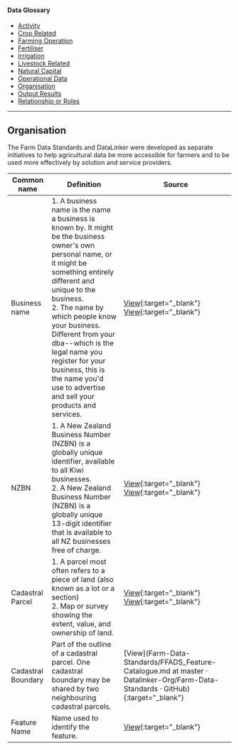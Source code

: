 <h4>Data Glossary</h4>
<ul class="sub-menu">
  <li class="menu-item"><a href="/activity">Activity</a></li>
  <li class="menu-item"><a href="/crop-related">Crop Related</a></li>
  <li class="menu-item"><a href="/farming-operation">Farming Operation</a></li>
  <li class="menu-item"><a href="/fertiliser">Fertiliser</a></li>
  <li class="menu-item"><a href="/irrigation">Irrigation</a></li>
  <li class="menu-item"><a href="/livestock-related">Livestock Related</a></li>
  <li class="menu-item"><a href="/natural-capital">Natural Capital</a></li>
  <li class="menu-item"><a href="/operational-data">Operational Data</a></li>
  <li class="menu-item"><a class="active" href="/organisation">Organisation</a></li>
  <li class="menu-item"><a href="/output-results">Output Results</a></li>
  <li class="menu-item"><a href="/relationship-or-roles">Relationship or Roles</a></li>      
</ul>
<hr>

<h2 id="datalinker">Organisation</h2>
<p>The Farm Data Standards and DataLinker were developed as separate initiatives to help agricultural data be more accessible for 
farmers and to be used more effectively by solution and service providers.</p>

| Common name  | Definition | Source |
| ------------- | ------------- | ------------- |
| Business name | 1. A business name is the name a business is known by. It might be the business owner's own personal name, or it might be something entirely different and unique to the business.<br>2. The name by which people know your business. Different from your dba--which is the legal name you register for your business, this is the name you'd use to advertise and sell your products and services. | [View](https://www.sumup.com/en-gb/invoices/dictionary/business-name/){:target="_blank"} [View](https://www.entrepreneur.com/encyclopedia/business-name){:target="_blank"} |
| NZBN | 1. A New Zealand Business Number (NZBN) is a globally unique identifier, available to all Kiwi businesses.<br>2. A New Zealand Business Number (NZBN) is a globally unique 13-digit identifier that is available to all NZ businesses free of charge. | [View](https://companies-register.companiesoffice.govt.nz/help-centre/getting-support-to-use-the-companies-register/new-zealand-business-number-nzbn/){:target="_blank"} [View](https://www.nzta.govt.nz/commercial-driving/nzbn/){:target="_blank"} |
| Cadastral Parcel |1. A parcel most often refers to a piece of land (also known as a lot or a section) <br> 2. Map or survey showing the extent, value, and ownership of land. | [View](https://certificateoftitle.nz/difference-title-and-parcel/){:target="_blank"} [View](https://github.com/Datalinker-Org/Farm-Data-Standards/blob/master/Farm%20Features%20and%20Attributes/FFADS_Definitions-and-Abbreviations.md#Definitions-and-Abbreviations){:target="_blank"} |
| Cadastral Boundary | Part of the outline of a cadastral parcel. One cadastral boundary may be shared by two neighbouring cadastral parcels. | [View](Farm-Data-Standards/FFADS_Feature-Catalogue.md at master · Datalinker-Org/Farm-Data-Standards · GitHub){:target="_blank"} |
| Feature Name | Name used to identify the feature. | [View](https://github.com/Datalinker-Org/Farm-Data-Standards/blob/master/Farm%20Features%20and%20Attributes/FFADS_Location-Identification_&_Spatial-Attributes.md#Location-Identification){:target="_blank"} |


